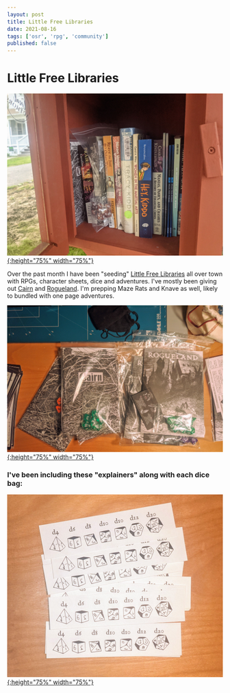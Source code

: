```yaml
---
layout: post
title: Little Free Libraries
date: 2021-08-16
tags: ['osr', 'rpg', 'community']
published: false
---
```


# Little Free Libraries

[![Alt text](/img/little-free-libraries/little_free_library4.jpg "click to embiggen"){:height="75%" width="75%"}](/img/little-free-libraries/little_free_library4.jpg)

Over the past month I have been "seeding" [Little Free Libraries](https://littlefreelibrary.org) all over town with RPGs, character sheets, dice and adventures. I've mostly been giving out [Cairn](https://cairnrpg.com) and [Rogueland](https://www.cavernsofheresy.com/product/rogueland). I'm prepping Maze Rats and Knave as well, likely to bundled with one page adventures.  

[![Alt text](/img/little-free-libraries/little_free_library2.jpg "click to embiggen"){:height="75%" width="75%"}](/img/little-free-libraries/little_free_library2.jpg)

### I've been including these "explainers" along with each dice bag:  
[![Alt text](/img/little-free-libraries/dice_explainations.jpg "click to embiggen"){:height="75%" width="75%"}](/img/little-free-libraries/dice_explainations.jpg)

